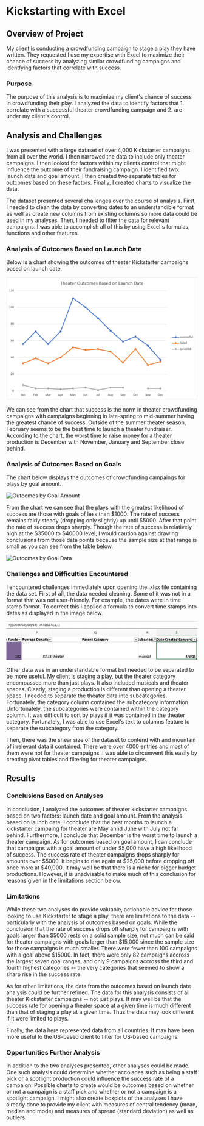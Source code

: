 # Kickstarting with Excel

## Overview of Project

My client is conducting a crowdfunding campaign to stage a play they have written. They requested I use my expertise with Excel to maximize their chance of success by analyzing similar crowdfunding campaigns and identfying factors that correlate with success. 

### Purpose

The purpose of this analysis is to maximize my client's chance of success in crowdfunding their play. I analyzed the data to identify factors that 1. correlate with a successful theater crowdfunding campaign and 2. are under my client's control.

## Analysis and Challenges

I was presented with a large dataset of over 4,000 Kickstarter campaigns from all over the world. I then narrowed the data to include only theater campaigns. I then looked for factors within my clients control that might influence the outcome of their fundraising campaign. I identified two: launch date and goal amount. I then created two separate tables for outcomes based on these factors. Finally, I created charts to visualize the data.

The dataset presented several challenges over the course of analysis. First, I needed to clean the data by converting dates to an understandible format as well as create new columns from existing columns so more data could be used in my analyses. Then, I needed to filter the data for relevant campaigns. I was able to accomplish all of this by using Excel's formulas, functions and other features.

### Analysis of Outcomes Based on Launch Date

Below is a chart showing the outcomes of theater Kickstarter campaigns based on launch date. 

![Outcomes by Launch Date](https://github.com/LiShanDa2021/kickstarter_challenge/blob/main/Theater_Outcomes_vs_Launch.png?raw=true)

We can see from the chart that success is the norm in theater crowdfunding campaigns with campaigns beginning in late-spring to mid-summer having the greatest chance of success. Outside of the summer theater season, February seems to be the best time to launch a theater fundraiser. According to the chart, the worst time to raise money for a theater production is December with November, January and September close behind.

### Analysis of Outcomes Based on Goals

The chart below displays the outcomes of crowdfunding campaings for plays by goal amount.

![Outcomes by Goal Amount](https://user-images.githubusercontent.com/87392984/133280623-9e96f32d-fac5-41e1-b2cc-38e3d3cfdcaf.png)

From the chart we can see that the plays with the greatest likelihood of success are those with goals of less than $1000. The rate of success remains fairly steady (dropping only slightly) up until $5000. After that point the rate of success drops sharply. Though the rate of success is relatively high at the $35000 to $40000 level, I would caution against drawing conclusions from those data points because the sample size at that range is small as you can see from the table below.

![Outcomes by Goal Data](https://user-images.githubusercontent.com/87392984/133281053-7224b4e0-fada-467f-844c-780d0ccdd6ee.png)

### Challenges and Difficulties Encountered

I encountered challenges immediately upon opening the .xlsx file containing the data set. First of all, the data needed cleaning. Some of it was not in a format that was not user-friendly. For example, the dates were in time stamp format. To correct this I applied a formula to convert time stamps into dates as displayed in the image below.

![Date Conversion Formula](https://github.com/LiShanDa2021/kickstarter_challenge/blob/main/Screen%20Shot%202021-09-12%20at%206.44.24%20PM.png?raw=true)

Other data was in an understandable format but needed to be separated to be more useful. My client is staging a play, but the theater category encompassed more than just plays. It also included musicals and theater spaces. Clearly, staging a production is different than opening a theater space. I needed to separate the theater data into subcategories. Fortunately, the category column contained the subcategory information. Unfortunately, the subcategories were contained within the category column. It was difficult to sort by plays if it was contained in the theater category. Fortunately, I was able to use Excel's text to columns feature to separate the subcategory from the category.

Then, there was the shear size of the dataset to contend with and mountain of irrelevant data it contained. There were over 4000 entries and most of them were not for theater campaigns. I was able to circumvent this easily by creating pivot tables and filtering for theater campaigns.


## Results

### Conclusions Based on Analyses
In conclusion, I analyzed the outcomes of theater kickstarter campaigns based on two factors: launch date and goal amount. From the analysis based on launch date, I conclude that the best months to launch a kickstarter campaing for theater are May annd June with July not far behind. Furthermore, I conclude that December is the worst time to launch a theater campaign. As for outcomes based on goal amount, I can conclude that campaigns with a goal amount of under $5,000 have a high likelihood of success. The success rate of theater campaigns drops sharply for amounts over $5000. It begins to rise again at $25,000 before dropping off once more at $40,000. It may well be that there is a niche for bigger budget productions.
However, it is unadvisable to make much of this conclusion for reasons given in the limitations section below.

### Limitations
While these two analyses do provide valuable, actionable advice for those looking to use Kickstarter to stage a play, there are limitations to the data -- particularly with the analysis of outcomes based on goals. While the conclusion that the rate of success drops off sharply for campaigns with goals larger than $5000 rests on a solid sample size, not much can be said for theater campaigns with goals larger than $15,000 since the sample size for those campaigns is much smaller. There were fewer than 100 campaigns with a goal above $15000. In fact, there were only 82 campaigns accross the largest seven goal ranges, and only 9 campaigns accross the third and fourth highest categories -- the very categories that seemed to show a sharp rise in the success rate.

As for other limitations, the data from the outcomes based on launch date analysis could be further refined. The data for this analysis consists of all theater Kickstarter campaigns -- not just plays. It may well be that the success rate for opening a theater space at a given time is much different than that of staging a play at a given time. Thus the data may look different if it were limited to plays.

Finally, the data here represented data from all countries. It may have been more useful to the US-based client to filter for US-based campaigns.

### Opportunities Further Analysis

In addition to the two analyses presented, other analyses could be made. One such analysis could determine whether accolades such as being a staff pick or a spotlight production could influence the success rate of a campaign. Possible charts to create would be outcomes based on whether or not a campaign is a staff pick and whether or not a campaign is a spotlight campaign. I might also create boxplots of the analyses I have already done to provide my client with measures of central tendency (mean, median and mode) and measures of spread (standard deviation) as well as outliers.
